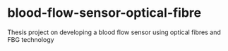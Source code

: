 # blood-flow-sensor-optical-fibre
Thesis project on developing a blood flow sensor using optical fibres and FBG technology
